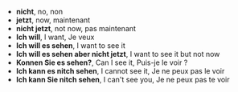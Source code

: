 * **nicht**, no, non
* **jetzt**, now, maintenant
* **nicht jetzt**, not now, pas maintenant
* **Ich will**, I want, Je veux
* **Ich will es sehen**, I want to see it
* **Ich will es sehen aber nicht jetzt**,  I want to see it but not now
* **Konnen Sie es sehen?**, Can I see it, Puis-je le voir ?
* **Ich kann es nitch sehen**, I cannot see it, Je ne peux pas le voir
* **Ich kann Sie nitch sehen**, I can't see you, Je ne peux pas te voir
